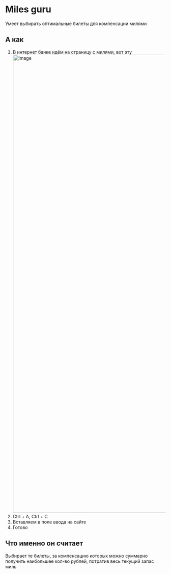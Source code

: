 # Miles guru

Умеет выбирать оптимальные билеты для компенсации милями

## А как

1. В интернет банке идём на страницу с милями, вот эту <img width="1434" alt="image" src="https://user-images.githubusercontent.com/9845592/201980536-cb524142-dabc-43b2-9a4e-181cf6fd6250.png">
1. Ctrl + A, Ctrl + C
1. Вставляем в поле ввода на сайте
1. Готово

## Что именно он считает

Выбирает те билеты, за компенсацию которых можно суммарно получить наибольшее кол-во рублей, потратив весь текущий запас миль
